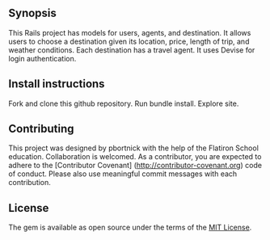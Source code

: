 ## Synopsis

This Rails project has models for users, agents, and destination. It allows users to choose a destination given its location, price, length of trip, and weather conditions. Each destination has a travel agent. It uses Devise for login authentication.

## Install instructions

Fork and clone this github repository. Run bundle install. Explore site.

## Contributing

This project was designed by pbortnick with the help of the Flatiron School education. Collaboration is welcomed. As a contributor, you are expected to adhere to the [Contributor Covenant] (http://contributor-covenant.org) code of conduct. Please also use meaningful commit messages with each contribution.

## License

The gem is available as open source under the terms of the [MIT License](http://opensource.org/licenses/MIT).
